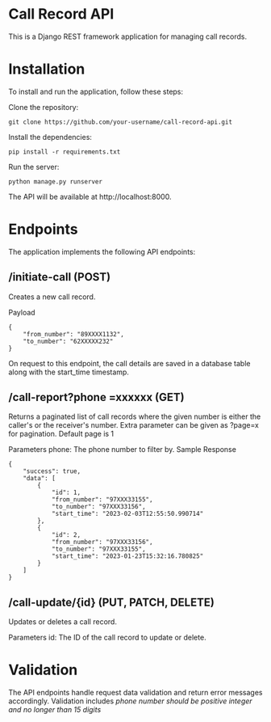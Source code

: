 # Call Record API
This is a Django REST framework application for managing call records.

# Installation
To install and run the application, follow these steps:

Clone the repository:
```
git clone https://github.com/your-username/call-record-api.git
```

Install the dependencies:
```
pip install -r requirements.txt

```

Run the server:
```
python manage.py runserver
```
The API will be available at http://localhost:8000.

# Endpoints
The application implements the following API endpoints:

## /initiate-call (POST)
Creates a new call record.

Payload
```
{
    "from_number": "89XXXX1132",
    "to_number": "62XXXXX232"
}
```
On request to this endpoint, the call details are saved in a database table along with the start_time timestamp.

## /call-report?phone =xxxxxx (GET)
Returns a paginated list of call records where the given number is either the caller's or the receiver's number.
Extra parameter can be given as ?page=x for pagination. Default page is 1

Parameters
phone: The phone number to filter by.
Sample Response
```
{
    "success": true,
    "data": [
        {
            "id": 1,
            "from_number": "97XXX33155",
            "to_number": "97XXX33156",
            "start_time": "2023-02-03T12:55:50.990714"
        },
        {
            "id": 2,
            "from_number": "97XXX33156",
            "to_number": "97XXX33155",
            "start_time": "2023-01-23T15:32:16.780825"
        }
    ]
} 
```
## /call-update/{id} (PUT, PATCH, DELETE)
Updates or deletes a call record.

Parameters
id: The ID of the call record to update or delete.

# Validation
The API endpoints handle request data validation and return error messages accordingly.
Validation includes *phone number should be positive integer and no longer than 15 digits*


